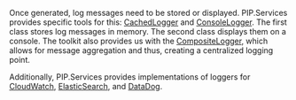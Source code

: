 
Once generated, log messages need to be stored or displayed. PIP.Services provides specific tools for this: [CachedLogger](../../../toolkit_api/python/components/log/cached_logger/) and [ConsoleLogger](../../../toolkit_api/python/components/log/console_logger/). The first class stores log messages in memory. The second class displays them on a console. The toolkit also provides us with the [CompositeLogger](../../../toolkit_api/python/components/log/composite_logger/), which allows for message aggregation and thus, creating a centralized logging point.
	
Additionally, PIP.Services provides implementations of loggers for [CloudWatch](../../../toolkit_api/python/aws/log/cloud_watch_logger/), [ElasticSearch](../../../toolkit_api/python/elasticsearch/log/elasticsearch_logger/), and [DataDog](../../../toolkit_api/python/datadog/log/datadog_logger/).